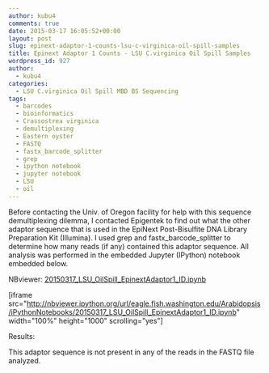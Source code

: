 ```yaml
---
author: kubu4
comments: true
date: 2015-03-17 16:05:52+00:00
layout: post
slug: epinext-adaptor-1-counts-lsu-c-virginica-oil-spill-samples
title: Epinext Adaptor 1 Counts - LSU C.virginica Oil Spill Samples
wordpress_id: 927
author:
  - kubu4
categories:
  - LSU C.virginica Oil Spill MBD BS Sequencing
tags:
  - barcodes
  - bioinformatics
  - Crassostrea virginica
  - demultiplexing
  - Eastern oyster
  - FASTQ
  - fastx_barcode_splitter
  - grep
  - ipython notebook
  - jupyter notebook
  - LSU
  - oil
---
```


Before contacting the Univ. of Oregon facility for help with this sequence demultiplexing dilemma, I contacted Epigentek to find out what the other adaptor sequence that is used in the EpiNext Post-Bisulfite DNA Library Preparation Kit (Illumina). I used grep and fastx_barcode_splitter to determine how many reads (if any) contained this adaptor sequence. All analysis was performed in the embedded Jupyter (IPython) notebook embedded below.

NBviewer: [20150317_LSU_OilSpill_EpinextAdaptor1_ID.ipynb](http://nbviewer.ipython.org/url/eagle.fish.washington.edu/Arabidopsis/iPythonNotebooks/20150317_LSU_OilSpill_EpinextAdaptor1_ID.ipynb)

[iframe src="http://nbviewer.ipython.org/url/eagle.fish.washington.edu/Arabidopsis/iPythonNotebooks/20150317_LSU_OilSpill_EpinextAdaptor1_ID.ipynb" width="100%" height="1000" scrolling="yes"]



Results:

This adaptor sequence is not present in any of the reads in the FASTQ file analyzed.
